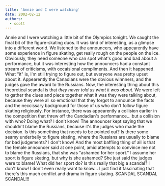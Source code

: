 ```yaml
---
title: 'Annie and I were watching'
date: 2002-02-12
authors:
  - scott
---
```


Annie and I were watching a little bit of the Olympics tonight. We caught the final bit of the figure-skating duos. It was kind of interesting, as a glimpse into a different world. We listened to the announcers, who appearently have some experience in figure skating, get really rough on the people on the ice. Obviously, they need someone who can spot what's good and bad about a performance, but it was interesting how the announcers had a constant stream of criticisms, with occaisional compliments. And then it happened. What "it" is, I'm still trying to figure out, but everyone was pretty upset about it. Appearently the Canadians were the obvious winnners, and the judges gave the award to the Russians. Now, the interesting thing about this theoretical scandal is that _they never told us what it was about_. We were left to gather the clues and piece together what it was they were talking about, because they were all so emotional that they forgot to announce the facts and the neccissary background for those of us who don't follow figure skating religiously. For instance, there was appearently a collision earlier in the competition that threw off the Candadian's performance... but a collision with who? Doing what? I don't know! The announcer kept saying that we shouldn't blame the Russians, because it's the judges who made the decision. Is this something that needs to be pointed out? Is there some seamy underbelly to figure skating, where the Russians are usually to blame for bad judgements? I don't know! And the most baffling thing of all is that the female announcer said at one point, amid attempts to convince me not to blame the Russians, that she was "ashamed for her sport." I assume her sport is figure skating, but why is she ashamed? She just said the judges were to blame! What did her sport do? Is this really that big a scandal? I don't know! I don't even really want to know... I just find it fascinating that there's this much conflict and drama in figure skating. SCANDAL SCANDAL SCANDAL!!!
